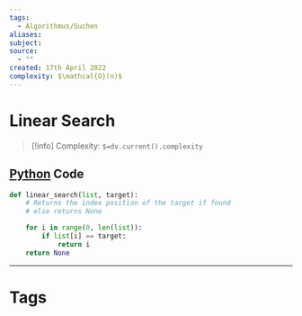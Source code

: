 ```yaml
---
tags:
  - Algorithmus/Suchen
aliases: 
subject: 
source:
  - ""
created: 17th April 2022
complexity: $\mathcal{O}(n)$
---
```


# Linear Search

> [!info] Complexity: `$=dv.current().complexity`

## [Python](../Python/Python.md) Code

~~~ python
def linear_search(list, target):
	# Returns the index position of the target if found
	# else returns None

	for i in range(0, len(list)):
		if list[i] == target:
			return i
	return None
~~~

---

# Tags